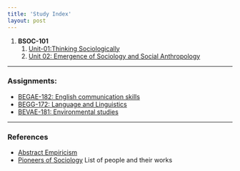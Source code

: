 ```yaml
---
title: 'Study Index'
layout: post
---
```


1. **BSOC-101**
   1. [Unit-01:Thinking Sociologically](/study/bsoc-101/unit-01/thinking-sociologically.htm)
   2. [Unit 02: Emergence of Sociology and Social Anthropology](/study/bsoc-101/unit-02/emergence-of-sociology-and-social-anthropology.html)

----


### Assignments:

- [BEGAE-182: English communication skills](/study/assignments/begae-182.html)
- [BEGG-172: Language and Linguistics](/study/assignments/begg-172.html)
- [BEVAE-181: Environmental studies](/study/assignments/bevae-181.html)

----

### References

- [Abstract Empiricism](/study/reference/abstract-empiricism)
- [Pioneers of Sociology](/study/reference/pioneers-of-sociology) List of people and their works
